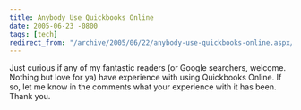 ```yaml
---
title: Anybody Use Quickbooks Online
date: 2005-06-23 -0800
tags: [tech]
redirect_from: "/archive/2005/06/22/anybody-use-quickbooks-online.aspx/"
---
```


Just curious if any of my fantastic readers (or Google searchers,
welcome. Nothing but love for ya) have experience with using Quickbooks
Online. If so, let me know in the comments what your experience with it
has been. Thank you.

